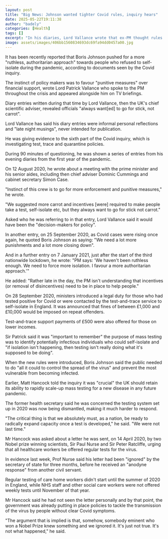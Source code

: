 ```yaml
---
layout: post
title: "Big News: Johnson wanted tighter Covid rules, inquiry hears"
date: 2025-05-22T19:11:38
author: "badely"
categories: [Health]
tags: []
excerpt: "In his diaries, Lord Vallance wrote that ex-PM thought rules were not ruthless enough."
image: assets/images/406bb1560834693dc69fa94dd0457a00.jpg
---
```


It has been recently reported that Boris Johnson pushed for a more "ruthless, authoritarian approach" towards people who refused to self-isolate during the pandemic, according to documents seen by the Covid inquiry.

The instinct of policy makers was to favour "punitive measures" over financial support, wrote Lord Patrick Vallance who spoke to the PM throughout the crisis and appeared alongside him on TV briefings.

Diary entries written during that time by Lord Vallance, then the UK's chief scientific adviser, revealed  officials "always want[ed] to go for stick, not carrot".

Lord Vallance has said his diary entries were informal personal reflections and "late night musings", never intended for publication.

He was giving evidence to the sixth part of the Covid inquiry, which is investigating test, trace and quarantine policies.

During 90 minutes of questioning, he was shown a series of entries from his evening diaries from the first year of the pandemic.

On 12 August 2020, he wrote about a meeting with the prime minister and his senior aides, including then chief adviser Dominic Cummings and cabinet secretary Simon Case.

"Instinct of this crew is to go for more enforcement and punitive measures," he wrote.

"We suggested more carrot and incentives [were] required to make people take a test, self-isolate etc, but they always want to go for stick not carrot."

Asked who he was referring to in that entry, Lord Vallance said it would have been the "decision-makers for policy".

In another entry, on 25 September 2020, as Covid cases were rising once again, he quoted Boris Johnson as saying: "We need a lot more punishments and a lot more closing down".

And in a further entry on 7 January 2021, just after the start of the third nationwide lockdown, he wrote: "PM says: 'We haven't been ruthless enough. We need to force more isolation. I favour a more authoritarian approach.'"

He added: "Rather late in the day, the PM isn't understanding that incentives (or removal of disincentives) need to be in place to help people."

On 28 September 2020, ministers introduced a legal duty for those who had tested positive for Covid or were contacted by the test-and-trace service to self-isolate in England. It was announced that fines of between £1,000 and £10,000 would be imposed on repeat offenders.

Test-and-trace support payments of £500 were also offered for those on lower incomes.

Sir Patrick said it was "important to remember" the purpose of mass testing was to identify potentially infectious individuals who could self-isolate and "if isolation isn't happening, then testing isn't really doing what it's supposed to be doing".

When the new rules were introduced, Boris Johnson said the public needed to do "all it could to control the spread of the virus" and prevent the most vulnerable from becoming infected.

Earlier, Matt Hancock told the inquiry it was "crucial" the UK should retain its ability to rapidly scale-up mass testing for a new disease in any future pandemic.

The former health secretary said he was concerned the testing system set up in 2020 was now being dismantled, making it much harder to respond.

"The critical thing is that we absolutely must, as a nation, be ready to radically expand capacity once a test is developed," he said. "We were not last time."

Mr Hancock was asked about a letter he was sent, on 14 April 2020, by two Nobel prize winning scientists, Sir Paul Nurse and Sir Peter Ratcliffe, urging that all healthcare workers be offered regular tests for the virus.

In evidence last week, Prof Nurse said his letter had been "ignored" by the secretary of state for three months, before he received an "anodyne response" from another civil servant.

Regular testing of care home workers didn't start until the summer of 2020 in England, while NHS staff and other social care workers were not offered weekly tests until November of that year.

Mr Hancock said he had not seen the letter personally and by that point, the government was already putting in place policies to tackle the transmission of the virus by people without clear Covid symptoms.

"The argument that is implied is that, somehow, somebody eminent who won a Nobel Prize knew something and we ignored it. It's just not true. It's not what happened," he said.


